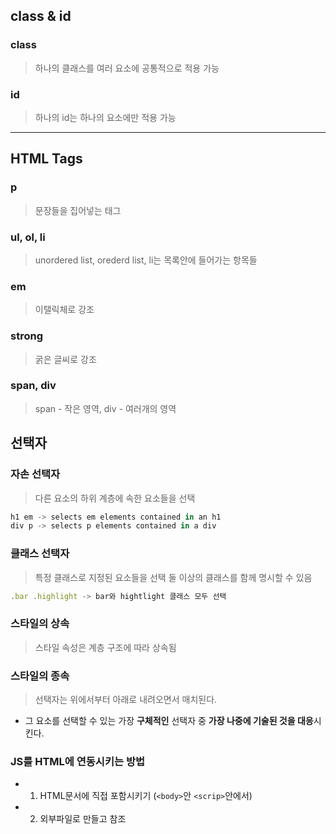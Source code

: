## class & id
### class 
> 하나의 클래스를 여러 요소에 공통적으로 적용 가능

### id
> 하나의 id는 하나의 요소에만 적용 가능

<hr>

## HTML Tags
### p
> 문장들을 집어넣는 태그

### ul, ol, li 
> unordered list, orederd list, li는 목록안에 들어가는 항목들

### em
> 이탤릭체로 강조 

### strong
> 굵은 글씨로 강조

### span, div
> span - 작은 영역, div - 여러개의 영역

  
## 선택자
### 자손 선택자
> 다른 요소의 하위 계층에 속한 요소들을 선택 
```jsx
h1 em -> selects em elements contained in an h1
div p -> selects p elements contained in a div
```

### 클래스 선택자
> 특정 클래스로 지정된 요소들을 선택
> 둘 이상의 클래스를 함께 명시할 수 있음

```jsx
.bar .highlight -> bar와 hightlight 클래스 모두 선택
```

### 스타일의 상속
> 스타일 속성은 계층 구조에 따라 상속됨

### 스타일의 종속
> 선택자는 위에서부터 아래로 내려오면서 매치된다.
- 그 요소를 선택할 수 있는 가장 **구체적인** 선택자 중 **가장 나중에 기술된 것을 대응**시킨다.

### JS를 HTML에 연동시키는 방법
- 1. HTML문서에 직접 포함시키기 (```<body>```안 ```<scrip>```안에서)
- 2. 외부파일로 만들고 참조
